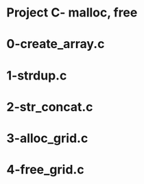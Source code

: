 # Project C- malloc, free
# 0-create_array.c

# 1-strdup.c

# 2-str_concat.c

# 3-alloc_grid.c

# 4-free_grid.c
